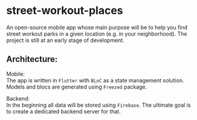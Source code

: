 # street-workout-places

An open-source mobile app whose main purpose will be to help you find street workout parks in a given location (e.g. in your neighborhood).
The project is still at an early stage of development.

## Architecture:
Mobile: </br>
The app is written in `Flutter` with `BLoC` as a state management solution. Models and blocs are generated using `Freezed` package.

Backend: </br>
In the beginning all data will be stored using `Firebase`. The ultimate goal is to create a dedicated backend server for that.